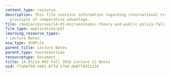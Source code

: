 ```yaml
---
content_type: resource
description: This file contains information regarding international trade and the
  principle of comparative advantage.
file: /media/courses/14-03-microeconomic-theory-and-public-policy-fall-2016/f7ab6f0d4401677d17e4de87f8d11234_MIT14_03F16_lec12.pdf
file_type: application/pdf
learning_resource_types:
- Lecture Notes
ocw_type: OCWFile
parent_title: Lecture Notes
parent_type: CourseSection
resourcetype: Document
title: 14.03/14.003 Fall 2016 Lecture 12 Notes
uid: f7ab6f0d-4401-677d-17e4-de87f8d11234
---
```

